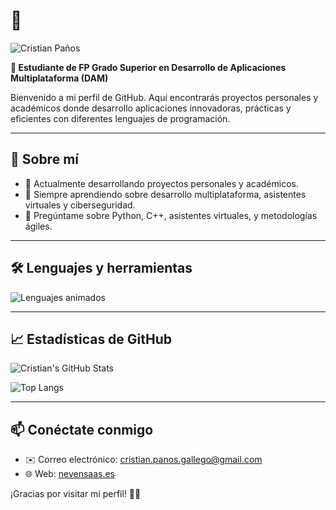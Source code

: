 # 👋  
<img src="https://readme-typing-svg.demolab.com?font=Roboto&weight=600&size=30&pause=500&color=39A6FF&width=600&lines=Hola,+me+llamo+Cristian+Paños.;Soy+Estudiante+de+FP+DAM.;Desarrollador+Java+Python+y+C%2B%2B.;Apasionado+por+la+programación." alt="Cristian Paños" />

**📖 Estudiante de FP Grado Superior en Desarrollo de Aplicaciones Multiplataforma (DAM)**

Bienvenido a mi perfil de GitHub. Aquí encontrarás proyectos personales y académicos donde desarrollo aplicaciones innovadoras, prácticas y eficientes con diferentes lenguajes de programación.

---

## 🚀 Sobre mí

- 🔭 Actualmente desarrollando proyectos personales y académicos.
- 🌱 Siempre aprendiendo sobre desarrollo multiplataforma, asistentes virtuales y ciberseguridad.
- 💬 Pregúntame sobre Python, C++, asistentes virtuales, y metodologías ágiles.

---

## 🛠️ Lenguajes y herramientas

<img src="https://readme-typing-svg.demolab.com?font=Roboto&weight=500&size=24&duration=2000&pause=800&color=F7663D&width=600&lines=Python+•+C%2B%2B+•+Java+•+Git+•+HTML5+•+CSS3" alt="Lenguajes animados" />

---

## 📈 Estadísticas de GitHub

![Cristian's GitHub Stats](https://github-readme-stats.vercel.app/api?username=CristianPG1993&show_icons=true&theme=radical)

![Top Langs](https://github-readme-stats.vercel.app/api/top-langs/?username=CristianPG1993&layout=compact&theme=radical)

---

## 📫 Conéctate conmigo

- ✉️ Correo electrónico: [cristian.panos.gallego@gmail.com](mailto:cristian.panos.gallego@gmail.com)  
- 🌐 Web: [nevensaas.es](https://nevensaas.es)

¡Gracias por visitar mi perfil! 🚀✨
